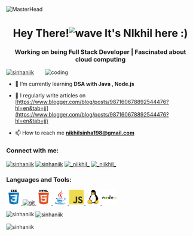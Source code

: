 ![MasterHead](https://www.digitalsolutionservices.com/img/services/website1.gif)

<h1 align="center">Hey There!<img alt="wave" src="https://emojis.slackmojis.com/emojis/images/1588177020/8809/wave_hello.gif?1588177020" width="35"> It's NIkhil here :) </h1>
<h3 align="center">Working on being Full Stack Developer | Fascinated about cloud computing</h3>
<img align = "right" alt = "coding" width = "400" src ="https://cdn.dribbble.com/users/1162077/screenshots/5403918/media/a85c0dcdcc774c6f340b07518363d6fb.gif">

<p align="left"> <a href="https://twitter.com/sinhaniik" target="blank"><img src="https://img.shields.io/twitter/follow/sinhaniik?logo=twitter&style=for-the-badge" alt="sinhaniik" /></a> </p>

- 🌱 I’m currently learning **DSA with Java , Node.js**

- 📝 I regularly write articles on [https://www.blogger.com/blog/posts/987160678892544476?hl=en&tab=jj](https://www.blogger.com/blog/posts/987160678892544476?hl=en&tab=jj)

- 📫 How to reach me **nikhilsinha198@gmail.com**

<h3 align="left">Connect with me:</h3>
<p align="left">
<a href="https://twitter.com/sinhaniik" target="blank"><img align="center" src="https://raw.githubusercontent.com/rahuldkjain/github-profile-readme-generator/master/src/images/icons/Social/twitter.svg" alt="sinhaniik" height="30" width="40" /></a>
<a href="https://linkedin.com/in/sinhaniik" target="blank"><img align="center" src="https://raw.githubusercontent.com/rahuldkjain/github-profile-readme-generator/master/src/images/icons/Social/linked-in-alt.svg" alt="sinhaniik" height="30" width="40" /></a>
<a href="https://instagram.com/_niikhil_" target="blank"><img align="center" src="https://raw.githubusercontent.com/rahuldkjain/github-profile-readme-generator/master/src/images/icons/Social/instagram.svg" alt="_niikhil_" height="30" width="40" /></a>
<a href="https://www.leetcode.com/_niikhil_" target="blank"><img align="center" src="https://raw.githubusercontent.com/rahuldkjain/github-profile-readme-generator/master/src/images/icons/Social/leet-code.svg" alt="_niikhil_" height="30" width="40" /></a>
</p>

<h3 align="left">Languages and Tools:</h3>
<p align="left"> <a href="https://www.w3schools.com/css/" target="_blank" rel="noreferrer"> <img src="https://raw.githubusercontent.com/devicons/devicon/master/icons/css3/css3-original-wordmark.svg" alt="css3" width="40" height="40"/> </a> <a href="https://git-scm.com/" target="_blank" rel="noreferrer"> <img src="https://www.vectorlogo.zone/logos/git-scm/git-scm-icon.svg" alt="git" width="40" height="40"/> </a> <a href="https://www.w3.org/html/" target="_blank" rel="noreferrer"> <img src="https://raw.githubusercontent.com/devicons/devicon/master/icons/html5/html5-original-wordmark.svg" alt="html5" width="40" height="40"/> </a> <a href="https://www.java.com" target="_blank" rel="noreferrer"> <img src="https://raw.githubusercontent.com/devicons/devicon/master/icons/java/java-original.svg" alt="java" width="40" height="40"/> </a> <a href="https://developer.mozilla.org/en-US/docs/Web/JavaScript" target="_blank" rel="noreferrer"> <img src="https://raw.githubusercontent.com/devicons/devicon/master/icons/javascript/javascript-original.svg" alt="javascript" width="40" height="40"/> </a> <a href="https://www.linux.org/" target="_blank" rel="noreferrer"> <img src="https://raw.githubusercontent.com/devicons/devicon/master/icons/linux/linux-original.svg" alt="linux" width="40" height="40"/> </a> <a href="https://nodejs.org" target="_blank" rel="noreferrer"> <img src="https://raw.githubusercontent.com/devicons/devicon/master/icons/nodejs/nodejs-original-wordmark.svg" alt="nodejs" width="40" height="40"/> </a> </p>

<p><img align="left" src="https://github-readme-stats.vercel.app/api/top-langs?username=sinhaniik&show_icons=true&locale=en&layout=compact" alt="sinhaniik" /></p>

<p>&nbsp;<img align="center" src="https://github-readme-stats.vercel.app/api?username=sinhaniik&show_icons=true&locale=en" alt="sinhaniik" /></p>

<p><img align="center" src="https://github-readme-streak-stats.herokuapp.com/?user=sinhaniik&" alt="sinhaniik" /></p>

